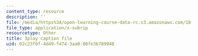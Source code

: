 ```yaml
---
content_type: resource
description: ''
file: /media/https%3A/open-learning-course-data-rc.s3.amazonaws.com/18-03sc-differential-equations-fall-2011/02c23f0f4d49f4743aa000fe3b789940_tVzaX9u6YAE.srt
file_type: application/x-subrip
resourcetype: Other
title: 3play caption file
uid: 02c23f0f-4d49-f474-3aa0-00fe3b789940
---
```

